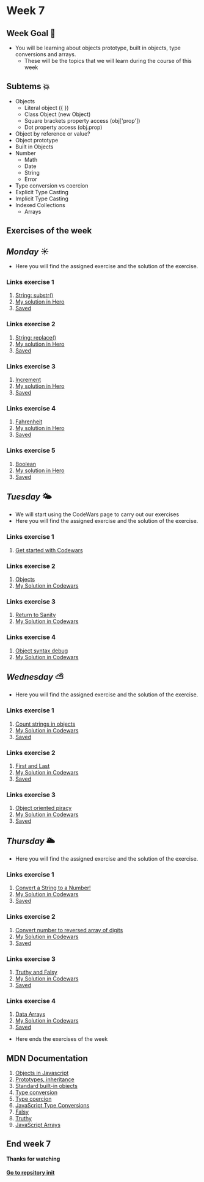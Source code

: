# Week 7 
## Week Goal 💫 
+ You will be learning about objects prototype, built in objects, type conversions and arrays.
  - These will be the topics that we will learn during the course of this week
## Subtems 💥 
+ Objects
  - Literal object ({ })
  - Class Object (new Object)
  - Square brackets property access (obj['prop'])
  - Dot property access (obj.prop)
+ Object by reference or value?
+ Object prototype
+ Built in Objects
+ Number
  - Math
  - Date
  - String
  - Error
+ Type conversion vs coercion
+ Explicit Type Casting
+ Implicit Type Casting
+ Indexed Collections
  - Arrays
## Exercises of the week
## _Monday_ ☀️ 
+ Here you will find the assigned exercise and the solution of the exercise.
### Links exercise 1
1. [String: substr()](https://bit.ly/3STfeXD)
2. [My solution in Hero](https://www.jshero.net/en/koans/stringsubstr.html)
3. [Saved](https://bit.ly/3IPI5rb)
### Links exercise 2
1. [String: replace()](https://bit.ly/3KVccjK)
2. [My solution in Hero](https://www.jshero.net/en/koans/replace.html)
3. [Saved](https://bit.ly/3JhIRim)
### Links exercise 3
1. [Increment](https://bit.ly/3yctIZa)
2. [My solution in Hero](https://www.jshero.net/en/koans/increment.html)
3. [Saved](https://bit.ly/3YnwllB)
### Links exercise 4
1. [Fahrenheit](https://bit.ly/3KVcqY8)
2. [My solution in Hero](https://www.jshero.net/en/koans/fahrenheit.html)
3. [Saved](https://bit.ly/3YpLdjs)
### Links exercise 5
1. [Boolean](https://bit.ly/3ZFfpYM)
2. [My solution in Hero](https://www.jshero.net/en/koans/bool.html)
3. [Saved](https://bit.ly/3JgEcgz)
## _Tuesday_ 🌤 
+ We will start using the CodeWars page to carry out our exercises
+ Here you will find the assigned exercise and the solution of the exercise.
### Links exercise 1
1. [Get started with Codewars](https://www.codewars.com/dashboard)
### Links exercise 2
1. [Objects](https://bit.ly/400crOX)
2. [My Solution in Codewars](https://www.codewars.com/kata/571f1eb77e8954a812000837/train/javascript)
### Links exercise 3
1. [Return to Sanity](https://bit.ly/3kHmDgg)
2. [My Solution in Codewars](https://www.codewars.com/kata/514a7ac1a33775cbb500001e/train/javascript)
### Links exercise 4
1. [Object syntax debug](https://bit.ly/3SYLrgf)
2. [My Solution in Codewars](https://www.codewars.com/kata/56d8ae9237123036d3001b54/train/javascript)
## _Wednesday_ ⛅️ 
+ Here you will find the assigned exercise and the solution of the exercise.
### Links exercise 1
1. [Count strings in objects](https://bit.ly/3KZxoFb)
2. [My Solution in Codewars](https://www.codewars.com/kata/565b3542af398bfb50000003/train/javascript)
3. [Saved](https://github.com/Ben4010/CORE-CODE-REPOSITORIOS/blob/main/Semana%207/Conteo%20de%20Strings%20in%20Object)
### Links exercise 2
1. [First and Last](https://bit.ly/3SOUTCW)
2. [My Solution in Codewars](https://www.codewars.com/kata/581351c40d8f13bc450008b8/train/javascript)
3. [Saved](https://github.com/Ben4010/CORE-CODE-REPOSITORIOS/blob/main/Semana%207/prototype.js)
### Links exercise 3
1. [Object oriented piracy](https://bit.ly/3SQW1py)
2. [My Solution in Codewars](https://www.codewars.com/kata/54fe05c4762e2e3047000add/train/javascript)
3. [Saved](https://bit.ly/3YoRlbq)
## _Thursday_ 🌥 
+ Here you will find the assigned exercise and the solution of the exercise.
### Links exercise 1
1. [Convert a String to a Number!](https://bit.ly/3F18kdb)
2. [My Solution in Codewars](https://www.codewars.com/kata/544675c6f971f7399a000e79/train/javascript)
3. [Saved](https://bit.ly/3IR6bll)
### Links exercise 2
1. [Convert number to reversed array of digits](https://bit.ly/3ms5oQt)
2. [My Solution in Codewars](https://www.codewars.com/kata/5583090cbe83f4fd8c000051/train/javascript)
3. [Saved](https://bit.ly/3mpl9rk)
### Links exercise 3
1. [Truthy and Falsy](https://bit.ly/3YmoLrl)
2. [My Solution in Codewars](https://www.codewars.com/kata/595c2988d946a13298000157/train/javascript)
3. [Saved](https://bit.ly/3kNnWtU)
### Links exercise 4
1. [Data Arrays](https://bit.ly/3ZEZcmq)
2. [My Solution in Codewars](https://www.codewars.com/kata/571effabb625ed9b0600107a/train/javascript)
3. [Saved](https://bit.ly/41KviPw)
+ Here ends the exercises of the week
## MDN Documentation
1. [Objects in Javascript](https://www.w3schools.com/js/js_objects.asp)
2. [Prototypes, inheritance](https://javascript.info/prototypes)
3. [Standard built-in objects](https://developer.mozilla.org/en-US/docs/Web/JavaScript/Reference/Global_Objects)
4. [Type conversion ](https://developer.mozilla.org/en-US/docs/Glossary/Type_Conversion)
5. [Type coercion](https://developer.mozilla.org/en-US/docs/Glossary/Type_coercion)
6. [JavaScript Type Conversions]()
7. [Falsy](https://developer.mozilla.org/en-US/docs/Glossary/Falsy)
8. [Truthy ](https://developer.mozilla.org/en-US/docs/Glossary/Truthy)
9. [JavaScript Arrays](https://www.w3schools.com/js/js_arrays.asp)
## End week 7
**Thanks for watching**
#### [Go to repsitory init](https://github.com/Ben4010/CORE-CODE-REPOSITORIOS)
